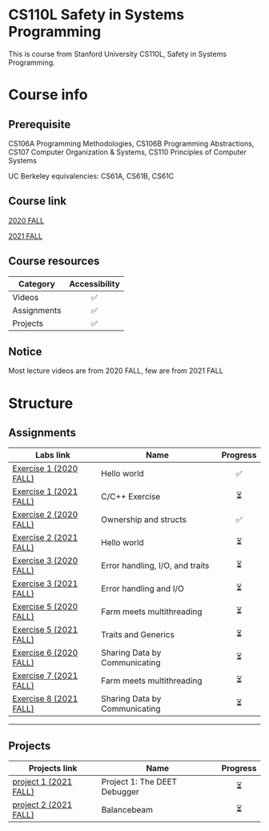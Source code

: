 # CS110L Safety in Systems Programming
This is course from Stanford University CS110L, Safety in Systems Programming.


# Course info
## Prerequisite
CS106A Programming Methodologies, CS106B Programming Abstractions, CS107 Computer Organization & Systems, CS110 Principles of Computer Systems

UC Berkeley equivalencies: CS61A, CS61B, CS61C
## Course link
[2020 FALL](https://reberhardt.com/cs110l/spring-2020/)

[2021 FALL](https://reberhardt.com/cs110l/spring-2021/)

## Course resources 
|Category|Accessibility|
|---|:-:|
|Videos|✅|
|Assignments|✅|
|Projects|✅|

## Notice
Most lecture videos are from 2020 FALL, few are from 2021 FALL

# Structure
## Assignments
|Labs link| Name| Progress|
|---|---|:-:|
|[Exercise 1 (2020 FALL)](https://reberhardt.com/cs110l/spring-2020/assignments/week-1-exercises/) |Hello world|✅|
|[Exercise 1 (2021 FALL)](https://reberhardt.com/cs110l/spring-2021/assignments/week-1-exercises/) |C/C++ Exercise|⏳|
|[Exercise 2 (2020 FALL)](https://reberhardt.com/cs110l/spring-2020/assignments/week-2-exercises/) |Ownership and structs|✅|
|[Exercise 2 (2021 FALL)](https://reberhardt.com/cs110l/spring-2021/assignments/week-2-exercises/) |Hello world|⏳|
|[Exercise 3 (2020 FALL)](https://reberhardt.com/cs110l/spring-2020/assignments/week-3-exercises/) |Error handling, I/O, and traits|⏳|
|[Exercise 3 (2021 FALL)](https://reberhardt.com/cs110l/spring-2021/assignments/week-3-exercises/) |Error handling and I/O|⏳|
|[Exercise 5 (2020 FALL)](https://reberhardt.com/cs110l/spring-2020/assignments/week-5-exercises/) |Farm meets multithreading|⏳|
|[Exercise 5 (2021 FALL)](https://reberhardt.com/cs110l/spring-2021/assignments/week-5-exercises/) |Traits and Generics|⏳|
|[Exercise 6 (2020 FALL)](https://reberhardt.com/cs110l/spring-2020/assignments/week-6-exercises/) |Sharing Data by Communicating|⏳|
|[Exercise 7 (2021 FALL)](https://reberhardt.com/cs110l/spring-2021/assignments/week-7-exercises/) |Farm meets multithreading|⏳|
|[Exercise 8 (2021 FALL)](https://reberhardt.com/cs110l/spring-2021/assignments/week-8-exercises/) |Sharing Data by Communicating|⏳|

---
## Projects
|Projects link|  Name|Progress|
|------- |---| :-: |
|[project 1 (2021 FALL)](https://reberhardt.com/cs110l/spring-2021/assignments/project-1/) |Project 1: The DEET Debugger|⏳|
|[project 2 (2021 FALL)](https://reberhardt.com/cs110l/spring-2021/assignments/project-2/) |Balancebeam| ⏳|

